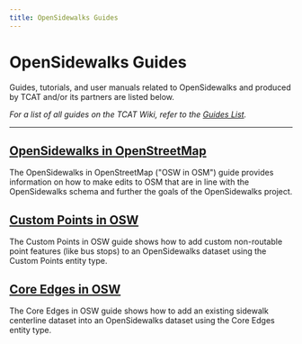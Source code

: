 ```yaml
---
title: OpenSidewalks Guides
---
```


# OpenSidewalks Guides

Guides, tutorials, and user manuals related to OpenSidewalks and produced by TCAT and/or its partners are listed below.

_For a list of all guides on the TCAT Wiki, refer to the [Guides List](../../guides/index.md)._

---

## [OpenSidewalks in OpenStreetMap](osw-in-osm.md)

The OpenSidewalks in OpenStreetMap ("OSW in OSM") guide provides information on how to make edits to OSM that are in line with the OpenSidewalks schema and further the goals of the OpenSidewalks project.

## [Custom Points in OSW](custom-points-in-osw.md)

The Custom Points in OSW guide shows how to add custom non-routable point features (like bus stops) to an OpenSidewalks dataset using the Custom Points entity type.

## [Core Edges in OSW](core-edges-in-osw.md)

The Core Edges in OSW guide shows how to add an existing sidewalk centerline dataset into an OpenSidewalks dataset using the Core Edges entity type.
